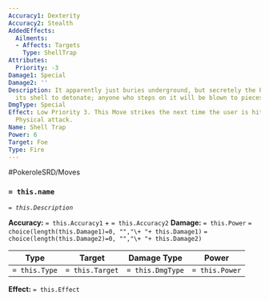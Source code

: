 ```yaml
---
Accuracy1: Dexterity
Accuracy2: Stealth
AddedEffects:
  Ailments:
  - Affects: Targets
    Type: ShellTrap
Attributes:
  Priority: -3
Damage1: Special
Damage2: ''
Description: It apparently just buries underground, but secretely the Pokemon prepares
  its shell to detonate; anyone who steps on it will be blown to pieces.
DmgType: Special
Effect: Low Priority 3. This Move strikes the next time the user is hit with a Non-Ranged
  Physical attack.
Name: Shell Trap
Power: 6
Target: Foe
Type: Fire
---
```


#PokeroleSRD/Moves

### `= this.name` 
*`= this.Description`*

**Accuracy:** `= this.Accuracy1` + `= this.Accuracy2`
**Damage:** `= this.Power` `= choice(length(this.Damage1)=0, "","\+ "+ this.Damage1)` `= choice(length(this.Damage2)=0, "","\+ "+ this.Damage2)`

| Type          | Target          | Damage Type          | Power          |
| ------------- | --------------- | ---------------- | -------------- |
| `= this.Type` | `= this.Target` | `= this.DmgType` | `= this.Power` | 

**Effect:** `= this.Effect`